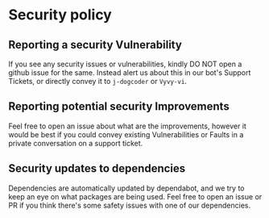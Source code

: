 # Security policy

## Reporting a security Vulnerability

If you see any security issues or vulnerabilities, kindly DO NOT open a github issue for the same. Instead alert us about this in our bot's Support Tickets, or directly convey it to `j-dogcoder` or `Vyvy-vi`.

## Reporting potential security Improvements

Feel free to open an issue about what are the improvements, however it would be best if you could convey existing Vulnerabilities or Faults in a private conversation on a support ticket.

## Security updates to dependencies

Dependencies are automatically updated by dependabot, and we try to keep an eye on what packages are being used. Feel free to open an issue or PR if you think there's some safety issues with one of our dependencies.
